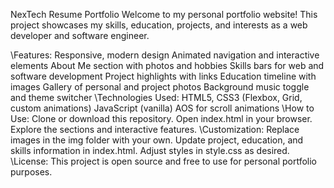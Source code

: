 NexTech Resume Portfolio
Welcome to my personal portfolio website!
This project showcases my skills, education, projects, and interests as a web developer and software engineer.

\Features:
  Responsive, modern design
  Animated navigation and interactive elements
  About Me section with photos and hobbies
  Skills bars for web and software development
  Project highlights with links
  Education timeline with images
  Gallery of personal and project photos
  Background music toggle and theme switcher
\Technologies Used:
  HTML5, CSS3 (Flexbox, Grid, custom animations)
  JavaScript (vanilla)
  AOS for scroll animations
\How to Use:
  Clone or download this repository.
  Open index.html in your browser.
  Explore the sections and interactive features.
\Customization:
  Replace images in the img folder with your own.
  Update project, education, and skills information in index.html.
  Adjust styles in style.css as desired.
\License:
  This project is open source and free to use for personal portfolio purposes.
